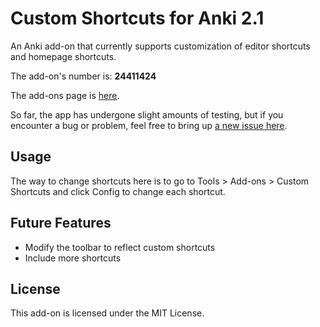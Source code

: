 # Custom Shortcuts for Anki 2.1

An Anki add-on that currently supports customization of editor shortcuts and homepage shortcuts.

The add-on's number is: **24411424**

The add-ons page is [here](https://ankiweb.net/shared/info/24411424).

So far, the app has undergone slight amounts of testing, but if you encounter a bug or problem, feel free to bring up [a new issue here](https://github.com/Liresol/anki-custom-shortcuts/issues). 

## Usage

The way to change shortcuts here is to go to Tools > Add-ons > Custom Shortcuts and click Config to change each shortcut.

## Future Features

- Modify the toolbar to reflect custom shortcuts
- Include more shortcuts

## License
This add-on is licensed under the MIT License. 

